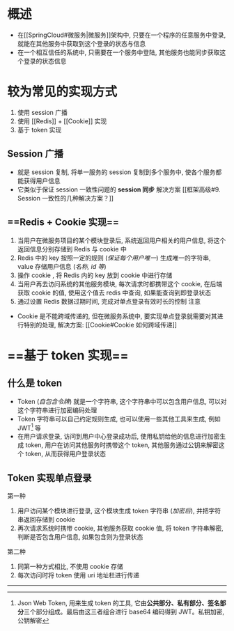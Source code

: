 # 概述
- 在[[SpringCloud#微服务|微服务]]架构中, 只要在一个程序的任意服务中登录, 就能在其他服务中获取到这个登录的状态与信息
- 在一个相互信任的系统中, 只需要在一个服务中登陆, 其他服务也能同步获取这个登录的状态信息
# 较为常见的实现方式
1. 使用 session 广播
2. 使用 [[Redis]] + [[Cookie]] 实现
3. 基于 token 实现
## Session 广播
- 就是 session 复制, 将单一服务的 session 复制到多个服务中, 使各个服务都能获得用户信息
- 它类似于保证 session 一致性问题的 **session 同步** 解决方案 [[框架高级#9. Session 一致性的几种解决方案？]]
## ==Redis + Cookie 实现==
1. 当用户在微服务项目的某个模块登录后, 系统返回用户相关的用户信息, 将这个返回信息分别存储到 Redis 与 cookie 中
2. Redis 中的 key 按照一定的规则 (*保证每个用户唯一*) 生成唯一的字符串, value 存储用户信息 (*名称, id 等*)
3. 操作 cookie , 将 Redis 内的 key 放到 cookie 中进行存储
4. 当用户再去访问系统的其他服务模块, 每次请求时都携带这个 cookie, 在后端获取 cookie 的值, 使用这个值去 redis 中查询, 如果能查询到即登录状态
5. 通过设置 Redis 数据过期时间, 完成对单点登录有效时长的控制
注意
- Cookie 是不能跨域传递的, 但在微服务系统中, 要实现单点登录就需要对其进行特别的处理, 解决方案: [[Cookie#Cookie 如何跨域传递]]   


# ==基于 token 实现==
## 什么是 token
- Token (*自包含令牌*) 就是一个字符串, 这个字符串中可以包含用户信息, 可以对这个字符串进行加密编码处理
- Token 字符串可以自己约定规则生成, 也可以使用一些其他工具来生成, 例如 JWT[^JWT] 等
- 在用户请求登录, 访问到用户中心登录成功后, 使用私钥给他的信息进行加密生成 token, 用户在访问其他服务时携带这个 token, 其他服务通过公钥来解密这个 token, 从而获得用户登录状态
## Token 实现单点登录
第一种
1. 用户访问某个模块进行登录, 这个模块生成 token 字符串 (*加密后*), 并把字符串返回存储到 cookie
2. 再次请求系统时携带 cookie, 其他服务获取 cookie 值, 将 token 字符串解密, 判断是否包含用户信息, 如果包含则为登录状态

第二种
1. 同第一种方式相比, 不使用 cookie 存储
2. 每次访问时将 token 使用 uri 地址栏进行传递
---
[^JWT]: Json Web Token, 用来生成 token 的工具, 它由**公共部分、私有部分、签名部分**三个部分组成。最后由这三者组合进行 base64 编码得到 JWT。私钥加密, 公钥解密
